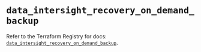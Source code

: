 # `data_intersight_recovery_on_demand_backup`

Refer to the Terraform Registry for docs: [`data_intersight_recovery_on_demand_backup`](https://registry.terraform.io/providers/ciscodevnet/intersight/1.0.71/docs/data-sources/recovery_on_demand_backup).
